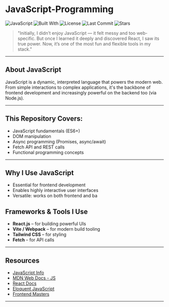 # JavaScript-Programming

![JavaScript](https://img.shields.io/badge/Language-JavaScript-yellow)
![Built With](https://img.shields.io/badge/Built%20With-JavaScript%20&%20React-informational)
![License](https://img.shields.io/github/license/AdityaByte/JavaScript-Programming)
![Last Commit](https://img.shields.io/github/last-commit/AdityaByte/JavaScript-Programming)
![Stars](https://img.shields.io/github/stars/AdityaByte/JavaScript-Programming?style=social)

> "Initially, I didn’t enjoy JavaScript — it felt messy and too web-specific. But once I learned it deeply and discovered React, I saw its true power. Now, it’s one of the most fun and flexible tools in my stack."

---

## About JavaScript
JavaScript is a dynamic, interpreted language that powers the modern web. From simple interactions to complex applications, it's the backbone of frontend development and increasingly powerful on the backend too (via Node.js).

---

## This Repository Covers:
- JavaScript fundamentals (ES6+)
- DOM manipulation
- Async programming (Promises, async/await)
- Fetch API and REST calls
- Functional programming concepts

---

## Why I Use JavaScript
- Essential for frontend development
- Enables highly interactive user interfaces
- Versatile: works on both frontend and ba


## Frameworks & Tools I Use
- **React.js** – for building powerful UIs
- **Vite / Webpack** – for modern build tooling
- **Tailwind CSS** – for styling
- **Fetch** – for API calls

---

## Resources
- [JavaScript Info](https://javascript.info/)
- [MDN Web Docs - JS](https://developer.mozilla.org/en-US/docs/Web/JavaScript)
- [React Docs](https://reactjs.org/docs/getting-started.html)
- [Eloquent JavaScript](https://eloquentjavascript.net/)
- [Frontend Masters](https://frontendmasters.com/)

---